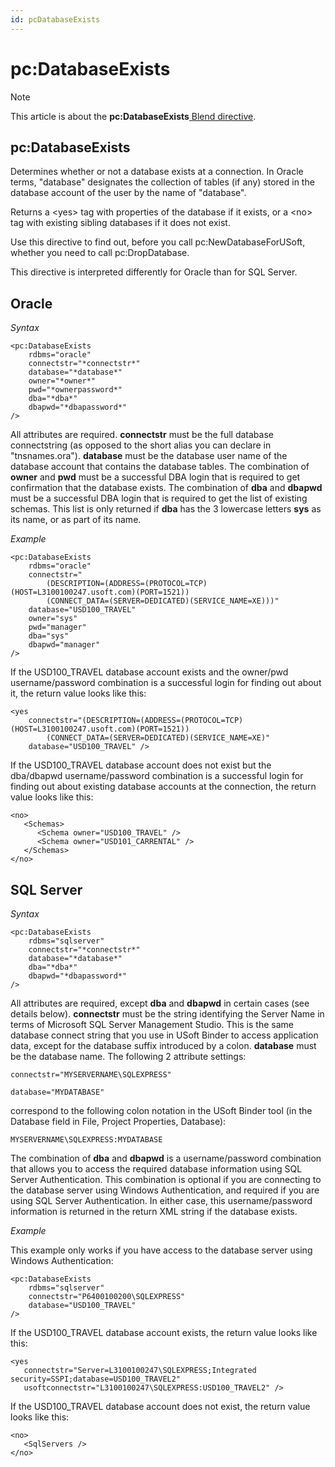 ```yaml
---
id: pcDatabaseExists
---
```


# pc:DatabaseExists



> [!NOTE]
> This article is about the **pc:DatabaseExists**[ Blend directive](/docs/Repositories/Blend%20directives).

## **pc:DatabaseExists**

Determines whether or not a database exists at a connection. In Oracle terms, "database" designates the collection of tables (if any) stored in the database account of the user by the name of "database".

Returns a \<yes> tag with properties of the database if it exists, or a \<no> tag with existing sibling databases if it does not exist.

Use this directive to find out, before you call pc:NewDatabaseForUSoft, whether you need to call pc:DropDatabase.

This directive is interpreted differently for Oracle than for SQL Server.

## Oracle

*Syntax*

```
<pc:DatabaseExists
    rdbms="oracle"
    connectstr="*connectstr*"
    database="*database*"
    owner="*owner*"
    pwd="*ownerpassword*"
    dba="*dba*"
    dbapwd="*dbapassword*"
/>
```

All attributes are required. **connectstr** must be the full database connectstring (as opposed to the short alias you can declare in "tnsnames.ora"). **database** must be the database user name of the database account that contains the database tables. The combination of **owner** and **pwd** must be a successful DBA login that is required to get confirmation that the database exists. The combination of **dba** and **dbapwd** must be a successful DBA login that is required to get the list of existing schemas. This list is only returned if **dba** has the 3 lowercase letters **sys** as its name, or as part of its name.

*Example*

```language-xml
<pc:DatabaseExists
    rdbms="oracle"
    connectstr="
        (DESCRIPTION=(ADDRESS=(PROTOCOL=TCP)(HOST=L3100100247.usoft.com)(PORT=1521))
        (CONNECT_DATA=(SERVER=DEDICATED)(SERVICE_NAME=XE)))"
    database="USD100_TRAVEL"
    owner="sys"
    pwd="manager"
    dba="sys"
    dbapwd="manager"
/>
```

If the USD100_TRAVEL database account exists and the owner/pwd username/password combination is a successful login for finding out about it, the return value looks like this:

```language-xml
<yes
    connectstr="(DESCRIPTION=(ADDRESS=(PROTOCOL=TCP)(HOST=L3100100247.usoft.com)(PORT=1521))
        (CONNECT_DATA=(SERVER=DEDICATED)(SERVICE_NAME=XE)"
    database="USD100_TRAVEL" />
```

If the USD100_TRAVEL database account does not exist but the dba/dbapwd username/password combination is a successful login for finding out about existing database accounts at the connection, the return value looks like this:

```language-xml
<no>
   <Schemas>
      <Schema owner="USD100_TRAVEL" />
      <Schema owner="USD101_CARRENTAL" />
   </Schemas>
</no>
```

## SQL Server

*Syntax*

```
<pc:DatabaseExists
    rdbms="sqlserver"
    connectstr="*connectstr*"
    database="*database*"
    dba="*dba*"
    dbapwd="*dbapassword*"
/>
```

All attributes are required, except **dba** and **dbapwd** in certain cases (see details below). **connectstr** must be the string identifying the Server Name in terms of Microsoft SQL Server Management Studio. This is the same database connect string that you use in USoft Binder to access application data, except for the database suffix introduced by a colon. **database** must be the database name. The following 2 attribute settings:

```language-xml
connectstr="MYSERVERNAME\SQLEXPRESS"

database="MYDATABASE"
```

correspond to the following colon notation in the USoft Binder tool (in the Database field in File, Project Properties, Database):

```
MYSERVERNAME\SQLEXPRESS:MYDATABASE
```

The combination of **dba** and **dbapwd** is a username/password combination that allows you to access the required database information using SQL Server Authentication. This combination is optional if you are connecting to the database server using Windows Authentication, and required if you are using SQL Server Authentication. In either case, this username/password information is returned in the return XML string if the database exists.

*Example*

This example only works if you have access to the database server using Windows Authentication:

```language-xml
<pc:DatabaseExists
    rdbms="sqlserver"
    connectstr="P6400100200\SQLEXPRESS"
    database="USD100_TRAVEL"
/>
```

If the USD100_TRAVEL database account exists, the return value looks like this:

```language-xml
<yes
   connectstr="Server=L3100100247\SQLEXPRESS;Integrated security=SSPI;database=USD100_TRAVEL2"
   usoftconnectstr="L3100100247\SQLEXPRESS:USD100_TRAVEL2" />
```

If the USD100_TRAVEL database account does not exist, the return value looks like this:

```language-xml
<no>
   <SqlServers />
</no>
```

 
